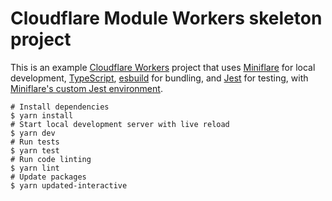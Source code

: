 # Cloudflare Module Workers skeleton project

This is an example [Cloudflare Workers](https://workers.cloudflare.com/) project that uses [Miniflare](https://github.com/cloudflare/miniflare) for local development, [TypeScript](https://www.typescriptlang.org/), [esbuild](https://github.com/evanw/esbuild) for bundling, and [Jest](https://jestjs.io/) for testing, with [Miniflare's custom Jest environment](https://v2.miniflare.dev/jest.html).

```shell
# Install dependencies
$ yarn install
# Start local development server with live reload
$ yarn dev
# Run tests
$ yarn test
# Run code linting
$ yarn lint
# Update packages
$ yarn updated-interactive
```
